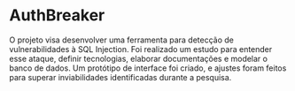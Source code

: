 # AuthBreaker
O projeto visa desenvolver uma ferramenta para detecção de vulnerabilidades à SQL Injection. Foi realizado um estudo para entender esse ataque, definir tecnologias, elaborar documentações e modelar o banco de dados. Um protótipo de interface foi criado, e ajustes foram feitos para superar inviabilidades identificadas durante a pesquisa.

